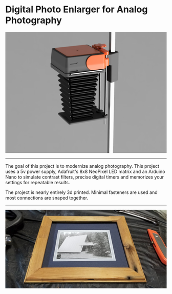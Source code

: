 # Digital Photo Enlarger for Analog Photography

<img src="assets/55e24b79-34ed-46c7-b771-a67ffea6192c.PNG" alt="drawing" width="600"/>

----

The goal of this project is to modernize analog photography. This project uses a 5v power supply, Adafruit's 8x8 NeoPixel LED matrix and an Arduino Nano to simulate contrast filters, precise digital timers and memorizes your settings for repeatable results. 

The project is nearly entirely 3d printed. Minimal fasteners are used and most connections are snaped together.

----

<img src="assets/Completed_Photo.jpg" alt="Completed Photo" width="600"/>